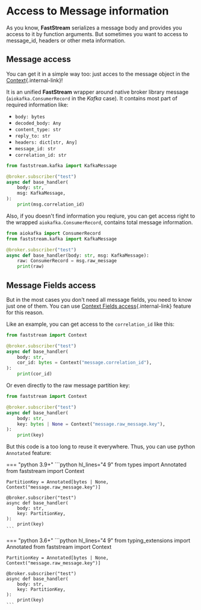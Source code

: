 # Access to Message information

As you know, **FastStream** serializes a message body and provides you access to it by function arguments. But sometimes you want to access to message_id, headers or other meta information.

## Message access

You can get it in a simple way too: just acces to the message object in the [Context](../getting-started/context/existed.md){.internal-link}!

It is an unified **FastStream** wrapper around native broker library message (`aiokafka.ConsumerRecord` in the *Kafka* case). It contains most part of required information like:

* `body: bytes`
* `decoded_body: Any`
* `content_type: str`
* `reply_to: str`
* `headers: dict[str, Any]`
* `message_id: str`
* `correlation_id: str`

```python hl_lines="1 6"
from faststream.kafka import KafkaMessage

@broker.subscriber("test")
async def base_handler(
    body: str,
    msg: KafkaMessage,
):
    print(msg.correlation_id)
```

Also, if you doesn't find information you reqiure, you can get access right to the wrapped `aiokafka.ConsumerRecord`, contains total message information.

```python hl_lines="6"
from aiokafka import ConsumerRecord
from faststream.kafka import KafkaMessage

@broker.subscriber("test")
async def base_handler(body: str, msg: KafkaMessage):
    raw: ConsumerRecord = msg.raw_message
    print(raw)
```

## Message Fields access

But in the most cases you don't need all message fields, you need to know just one of them. You can use [Context Fields access](../getting-started/context/fields.md){.internal-link} feature for this reason.

Like an example, you can get access to the `correlation_id` like this:

```python hl_lines="6"
from faststream import Context

@broker.subscriber("test")
async def base_handler(
    body: str,
    cor_id: bytes = Context("message.correlation_id"),
):
    print(cor_id)
```

Or even directly to the raw message partition key:

```python hl_lines="6"
from faststream import Context

@broker.subscriber("test")
async def base_handler(
    body: str,
    key: bytes | None = Context("message.raw_message.key"),
):
    print(key)
```

But this code is a too long to reuse it everywhere. Thus, you can use python `Annotated` feature:


=== "python 3.9+"
    ```python hl_lines="4 9"
    from types import Annotated
    from faststream import Context

    PartitionKey = Annotated[bytes | None, Context("message.raw_message.key")]

    @broker.subscriber("test")
    async def base_handler(
        body: str,
        key: PartitionKey,
    ):
        print(key)
    ```

=== "python 3.6+"
    ```python hl_lines="4 9"
    from typing_extensions import Annotated
    from faststream import Context

    PartitionKey = Annotated[bytes | None, Context("message.raw_message.key")]

    @broker.subscriber("test")
    async def base_handler(
        body: str,
        key: PartitionKey,
    ):
        print(key)
    ```
